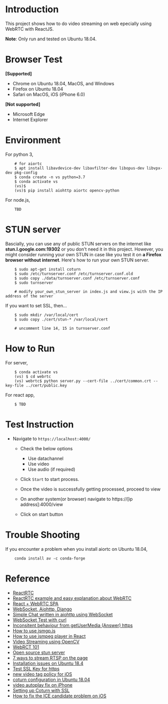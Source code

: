 Introduction  
============  

This project shows how to do video streaming on web epecially using WebRTC with ReactJS.  

**Note**: Only run and tested on Ubuntu 18.04. 


Browser Test    
===============  

**[Supported]**
- Chrome on Ubuntu 18.04, MacOS, and Windows
- Firefox on Ubuntu 18.04
- Safari on MacOS, iOS (iPhone 6.0)

**[Not supported]**
- Microsoft Edge
- Internet Explorer


Environment  
===========  
  
For python 3, 
```  
    # for aiortc 
    $ apt install libavdevice-dev libavfilter-dev libopus-dev libvpx-dev pkg-config
    $ conda create -n vs python=3.7
    $ conda activate vs
    (vs)$
    (vs)$ pip install aiohttp aiortc opencv-python 
```  
  
For node.js,  
```		
    TBD  
```  


STUN server  
=========== 

Bascially, you can use any of public STUN servers on the internet like **stun.l.google.com:19302** or you don't need it in this project. However, you might consider running your own STUN in case like you test it on **a Firefox browser without internet**. Here's how to run your own STUN server.  
  
```  
    $ sudo apt-get install coturn  
    $ sudo /etc/turnserver.conf /etc/turnserver.conf.old  
    $ sudo copy ./data/turnserver.conf /etc/turnserver.conf   
    $ sudo turnserver  

    # modify your_own_stun_server in index.js and view.js with the IP address of the server
```  

If you want to set SSL, then...

```  
    $ sudo mkdir /var/local/cert  
    $ sudo copy ./cert/stun-* /var/local/cert  

    # uncomment line 14, 15 in turnserver.conf  
```  


How to Run  
=====  

For server, 
```
    $ conda activate vs 
    (vs) $ cd webrtc  
    (vs) webrtc$ python server.py --cert-file ../cert/common.crt --key-file ../cert/public.key
```

For react app, 
```  
    $ TBD
```  


Test Instruction  
===========   

- Navigate to `https://localhost:4000/`

    - Check the below options

      - Use datachannel
      - Use video
      - Use audio (if required)

  - Click `Start` to start process.

  - Once the video is successfully getting processed, proceed to view

  - On another system(or browser) navigate to https://[ip address]:4000/view

  - Click on start button


Trouble Shooting  
================  

If you encounter a problem when you install aiortc on Ubuntu 18.04,

```  
    conda install av -c conda-forge  
```  


Reference  
=========  
- [ReactRTC](https://github.com/oslabs-beta/ReactRTC)   
- [ReactRTC example and easy explanation about WebRTC](https://medium.com/@dianewudw/build-your-own-video-chat-app-with-react-and-webrtc-bd4dd0c5c0ea)  
- [React + WebRTC SPA](https://github.com/dondido/webrtc-video-room)  
- [WebSocket, Aiohttp, Django](https://steelkiwi.com/blog/websocket-server-on-aiohttp-in-django-project/)  
- [Simple Chat written in aiohttp using WebSocket](https://steelkiwi.com/blog/an-example-of-a-simple-chat-written-in-aiohttp/#WebSocket)  
- [WebSocket Test with curl](https://gist.github.com/htp/fbce19069187ec1cc486b594104f01d0)  
- [Inconsitent behaviour from getUserMedia (Answer) https](https://stackoverflow.com/questions/60949169/inconsistent-behavior-from-getusermedia-in-insecure-context)    
- [How to use jsmgp.js](https://github.com/tahaipek/Nodcam/blob/master/public/jsmpg.js)  
- [How to use jsmpeg player in React](https://github.com/cycjimmy/jsmpeg-player/issues/17)  
- [Video Streaming using OpenCV](https://www.pyimagesearch.com/2019/09/02/opencv-stream-video-to-web-browser-html-page/)   
- [WebRCT 101](https://codelabs.developers.google.com/codelabs/webrtc-web/)  
- [Open source stun server](https://github.com/jselbie/stunserver)  
- [7 ways to stream RTSP on the page](https://flashphoner.com/7-ways-to-stream-rtsp-on-the-page/)  
- [Installation issues on Ubuntu 18.4](https://github.com/aiortc/aiortc/issues/326)
- [Test SSL Key for https](https://github.com/omarabid59/YOLO_Google-Cloud/tree/master/webserver
)   
- [new video tag policy for iOS](https://webkit.org/blog/6784/new-video-policies-for-ios/)  
- [coturn configuration in Ubuntu 18.04](https://ourcodeworld.com/articles/read/1175/how-to-create-and-configure-your-own-stun-turn-server-with-coturn-in-ubuntu-18-04)  
- [video autoplay fix on iPhone](https://forums.developer.apple.com/thread/79501)  
- [Setting up Coturn with SSL](https://meetrix.io/blog/webrtc/coturn/installation.html)  
- [How to fix the ICE candidate problem on iOS](https://stackoverflow.com/questions/51925319/cannot-get-local-candidate-for-webrtc-in-ios-safari)  
